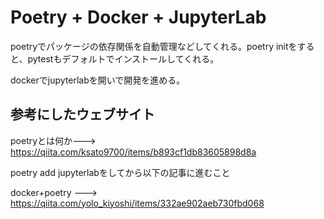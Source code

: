 # Poetry + Docker + JupyterLab

poetryでパッケージの依存関係を自動管理などしてくれる。poetry initをすると、pytestもデフォルトでインストールしてくれる。

dockerでjupyterlabを開いで開発を進める。


## 参考にしたウェブサイト
poetryとは何か---> https://qiita.com/ksato9700/items/b893cf1db83605898d8a

poetry add jupyterlabをしてから以下の記事に進むこと

docker+poetry ---> https://qiita.com/yolo_kiyoshi/items/332ae902aeb730fbd068
